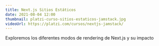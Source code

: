 ```yaml
---
title: Next.js Sitios Estáticos
date: 2021-08-04 12:00
thumbnail: platzi-curso-sitios-estaticos-jamstack.jpg
videoUrl: https://platzi.com/cursos/nextjs-jamstack/
---
```


Exploremos los diferentes modos de rendering de Next.js y su impacto
